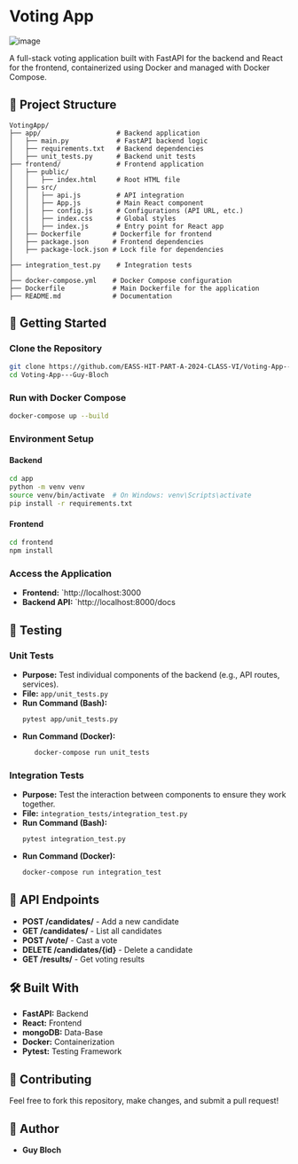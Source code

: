 # Voting App
![image](https://github.com/user-attachments/assets/914d3ca2-2562-4953-b44f-a6fe41274ee4)

A full-stack voting application built with FastAPI for the backend and React for the frontend, containerized using Docker and managed with Docker Compose.

## 📁 Project Structure

```
VotingApp/
├── app/                   # Backend application
│   ├── main.py            # FastAPI backend logic
│   ├── requirements.txt   # Backend dependencies
│   ├── unit_tests.py      # Backend unit tests
├── frontend/              # Frontend application
│   ├── public/
│   │   ├── index.html     # Root HTML file
│   ├── src/
│   │   ├── api.js         # API integration
│   │   ├── App.js         # Main React component
│   │   ├── config.js      # Configurations (API URL, etc.)
│   │   ├── index.css      # Global styles
│   │   ├── index.js       # Entry point for React app
│   ├── Dockerfile        # Dockerfile for frontend
│   ├── package.json      # Frontend dependencies
│   ├── package-lock.json # Lock file for dependencies
│
├── integration_test.py    # Integration tests
│
├── docker-compose.yml    # Docker Compose configuration
├── Dockerfile            # Main Dockerfile for the application
├── README.md             # Documentation
```

## 🚀 Getting Started

### Clone the Repository
```bash
git clone https://github.com/EASS-HIT-PART-A-2024-CLASS-VI/Voting-App---Guy-Bloch.git
cd Voting-App---Guy-Bloch
```
### Run with Docker Compose
```bash
docker-compose up --build
```

### Environment Setup

#### Backend
```bash
cd app
python -m venv venv
source venv/bin/activate  # On Windows: venv\Scripts\activate
pip install -r requirements.txt
```

#### Frontend
```bash
cd frontend
npm install
```


### Access the Application
- **Frontend:** `http://localhost:3000
- **Backend API:** `http://localhost:8000/docs

## 🧪 Testing

### Unit Tests
- **Purpose:** Test individual components of the backend (e.g., API routes, services).
- **File:** `app/unit_tests.py`
- **Run Command (Bash):**
  ```bash
  pytest app/unit_tests.py
  ```
- **Run Command (Docker):**
  ```bash
     docker-compose run unit_tests
  ```

### Integration Tests
- **Purpose:** Test the interaction between components to ensure they work together.
- **File:** `integration_tests/integration_test.py`
- **Run Command (Bash):**
  ```bash
  pytest integration_test.py
  ```
- **Run Command (Docker):**
  ```bash
  docker-compose run integration_test
  ```

## 📜 API Endpoints
- **POST /candidates/** - Add a new candidate
- **GET /candidates/** - List all candidates
- **POST /vote/** - Cast a vote
- **DELETE /candidates/{id}** - Delete a candidate
- **GET /results/** - Get voting results


## 🛠️ Built With
- **FastAPI:** Backend
- **React:** Frontend
- **mongoDB:** Data-Base
- **Docker:** Containerization
- **Pytest:** Testing Framework

## 🤝 Contributing
Feel free to fork this repository, make changes, and submit a pull request!

## 👤 Author
- **Guy Bloch**

